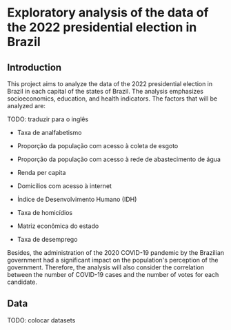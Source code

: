 # Exploratory analysis of the data of the 2022 presidential election in Brazil

## Introduction
This project aims to analyze the data of the 2022 presidential election in Brazil in each capital of the states of Brazil. The analysis emphasizes socioeconomics, education, and health indicators. The factors that will be analyzed are:

TODO: traduzir para o inglês
- Taxa de analfabetismo
- Proporção da população com acesso à coleta de esgoto
- Proporção da população com acesso à rede de abastecimento de água

- Renda per capita
- Domicílios com acesso à internet
- Índice de Desenvolvimento Humano (IDH)
- Taxa de homicídios

- Matriz econômica do estado
- Taxa de desemprego

Besides, the administration of the 2020 COVID-19 pandemic by the Brazilian government had a significant impact on the population's perception of the government. Therefore, the analysis will also consider the correlation between the number of COVID-19 cases and the number of votes for each candidate.

## Data
TODO: colocar datasets


